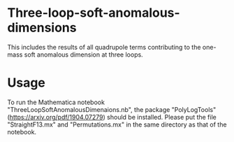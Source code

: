 # Three-loop-soft-anomalous-dimensions
This includes the results of all quadrupole terms contributing to the one-mass soft anomalous dimension at three loops. 
# Usage
To run the Mathematica notebook "ThreeLoopSoftAnomalousDimenaions.nb", the package "PolyLogTools"(https://arxiv.org/pdf/1904.07279) should be installed. Please put the file "StraightF13.mx" and "Permutations.mx" in the same directory as that of the notebook. 
